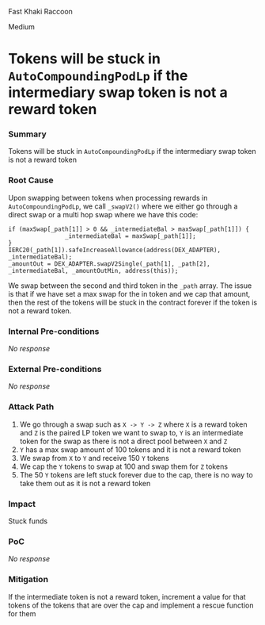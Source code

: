 Fast Khaki Raccoon

Medium

# Tokens will be stuck in `AutoCompoundingPodLp` if the intermediary swap token is not a reward token

### Summary

Tokens will be stuck in `AutoCompoundingPodLp` if the intermediary swap token is not a reward token

### Root Cause

Upon swapping between tokens when processing rewards in `AutoCompoundingPodLp`, we call `_swapV2()` where we either go through a direct swap or a multi hop swap where we have this code:
```solidity
if (maxSwap[_path[1]] > 0 && _intermediateBal > maxSwap[_path[1]]) {
                _intermediateBal = maxSwap[_path[1]];
}
IERC20(_path[1]).safeIncreaseAllowance(address(DEX_ADAPTER), _intermediateBal);
_amountOut = DEX_ADAPTER.swapV2Single(_path[1], _path[2], _intermediateBal, _amountOutMin, address(this));
```
We swap between the second and third token in the `_path` array. The issue is that if we have set a max swap for the in token and we cap that amount, then the rest of the tokens will be stuck in the contract forever if the token is not a reward token.

### Internal Pre-conditions

_No response_

### External Pre-conditions

_No response_

### Attack Path

1. We go through a swap such as `X -> Y -> Z` where `X` is a reward token and `Z` is the paired LP token we want to swap to, `Y` is an intermediate token for the swap as there is not a direct pool between `X` and `Z`
2. `Y` has a max swap amount of 100 tokens and it is not a reward token
3. We swap from `X` to `Y` and receive 150 `Y` tokens
4. We cap the `Y` tokens to swap at 100 and swap them for `Z` tokens
5. The 50 `Y` tokens are left stuck forever due to the cap, there is no way to take them out as it is not a reward token

### Impact

Stuck funds

### PoC

_No response_

### Mitigation

If the intermediate token is not a reward token, increment a value for that tokens of the tokens that are over the cap and implement a rescue function for them